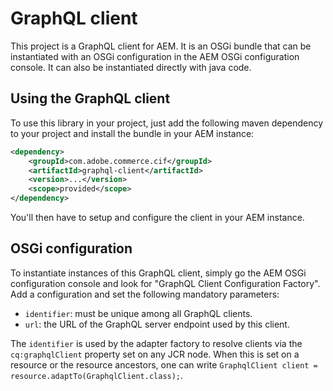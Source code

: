 # GraphQL client

This project is a GraphQL client for AEM. It is an OSGi bundle that can be instantiated with an OSGi configuration in the AEM OSGi configuration console. It can also be instantiated directly with java code.

## Using the GraphQL client

To use this library in your project, just add the following maven dependency to your project and install the bundle in your AEM instance:

```xml
<dependency>
    <groupId>com.adobe.commerce.cif</groupId>
    <artifactId>graphql-client</artifactId>
    <version>...</version>
    <scope>provided</scope>
</dependency>
```

You'll then have to setup and configure the client in your AEM instance.

## OSGi configuration

To instantiate instances of this GraphQL client, simply go the AEM OSGi configuration console and look for "GraphQL Client Configuration Factory". Add a configuration and set the following mandatory parameters:
* `identifier`: must be unique among all GraphQL clients.
* `url`: the URL of the GraphQL server endpoint used by this client.

The `identifier` is used by the adapter factory to resolve clients via the `cq:graphqlClient` property set on any JCR node. When this is set on a resource or the resource ancestors, one can write `GraphqlClient client = resource.adaptTo(GraphqlClient.class);`.
